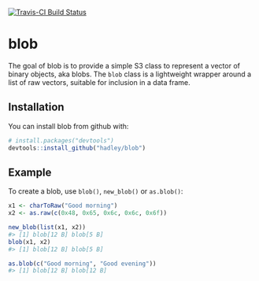 
[![Travis-CI Build Status](https://travis-ci.org/hadley/blob.svg?branch=master)](https://travis-ci.org/hadley/blob)

<!-- README.md is generated from README.Rmd. Please edit that file -->
blob
====

The goal of blob is to provide a simple S3 class to represent a vector of binary objects, aka blobs. The `blob` class is a lightweight wrapper around a list of raw vectors, suitable for inclusion in a data frame.

Installation
------------

You can install blob from github with:

``` r
# install.packages("devtools")
devtools::install_github("hadley/blob")
```

Example
-------

To create a blob, use `blob()`, `new_blob()` or `as.blob()`:

``` r
x1 <- charToRaw("Good morning")
x2 <- as.raw(c(0x48, 0x65, 0x6c, 0x6c, 0x6f))

new_blob(list(x1, x2))
#> [1] blob[12 B] blob[5 B]
blob(x1, x2)
#> [1] blob[12 B] blob[5 B]

as.blob(c("Good morning", "Good evening"))
#> [1] blob[12 B] blob[12 B]
```
